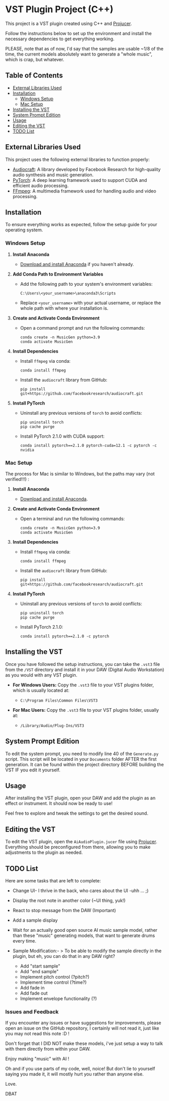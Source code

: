 # VST Plugin Project (C++)

This project is a VST plugin created using C++ and [Projucer](https://juce.com). 

Follow the instructions below to set up the environment and install the necessary dependencies to get everything working.

PLEASE, note that as of now, I'd say that the samples are usable ~1/8 of the time, the current models absolutely want to generate a "whole music", which is crap, but whatever.

## Table of Contents
- [External Libraries Used](#external-libraries-used)
- [Installation](#installation)
  - [Windows Setup](#windows-setup)
  - [Mac Setup](#mac-setup)
- [Installing the VST](#installing-the-vst)
- [System Prompt Edition](#system-prompt-edition)
- [Usage](#usage)
- [Editing the VST](#editing-the-vst)
- [TODO List](#todo-list)

## External Libraries Used
This project uses the following external libraries to function properly:

- [Audiocraft](https://github.com/facebookresearch/audiocraft): A library developed by Facebook Research for high-quality audio synthesis and music generation.
- [PyTorch](https://pytorch.org/): A deep learning framework used to support CUDA and efficient audio processing.
- [FFmpeg](https://ffmpeg.org/): A multimedia framework used for handling audio and video processing.
  
## Installation
To ensure everything works as expected, follow the setup guide for your operating system.

### Windows Setup
1. **Install Anaconda**
   - [Download and install Anaconda](https://www.anaconda.com/download/success#) if you haven't already.

2. **Add Conda Path to Environment Variables**
   - Add the following path to your system's environment variables:  
     ```
     C:\Users\<your_username>\anaconda3\Scripts
     ```
   - Replace `<your_username>` with your actual username, or replace the whole path with where your installation is.

3. **Create and Activate Conda Environment**
   - Open a command prompt and run the following commands:
     ```
     conda create -n MusicGen python=3.9
     conda activate MusicGen
     ```

4. **Install Dependencies**
   - Install `ffmpeg` via conda:
     ```
     conda install ffmpeg
     ```
   - Install the `audiocraft` library from GitHub:
     ```
     pip install git+https://github.com/facebookresearch/audiocraft.git
     ```

5. **Install PyTorch**
   - Uninstall any previous versions of `torch` to avoid conflicts:
     ```
     pip uninstall torch
     pip cache purge
     ```
   - Install PyTorch 2.1.0 with CUDA support:
     ```
     conda install pytorch==2.1.0 pytorch-cuda=12.1 -c pytorch -c nvidia
     ```

### Mac Setup
The process for Mac is similar to Windows, but the paths may vary (not verified!!!) :
1. **Install Anaconda**
   - [Download and install Anaconda](https://www.anaconda.com/download/success#).

2. **Create and Activate Conda Environment**
   - Open a terminal and run the following commands:
     ```
     conda create -n MusicGen python=3.9
     conda activate MusicGen
     ```

3. **Install Dependencies**
   - Install `ffmpeg` via conda:
     ```
     conda install ffmpeg
     ```
   - Install the `audiocraft` library from GitHub:
     ```
     pip install git+https://github.com/facebookresearch/audiocraft.git
     ```

4. **Install PyTorch**
   - Uninstall any previous versions of `torch` to avoid conflicts:
     ```
     pip uninstall torch
     pip cache purge
     ```
   - Install PyTorch 2.1.0:
     ```
     conda install pytorch==2.1.0 -c pytorch
     ```

## Installing the VST
Once you have followed the setup instructions, you can take the `.vst3` file from the `/VST` directory and install it in your DAW (Digital Audio Workstation) as you would with any VST plugin.

- **For Windows Users:** Copy the `.vst3` file to your VST plugins folder, which is usually located at:
  - `C:\Program Files\Common Files\VST3`

- **For Mac Users:** Copy the `.vst3` file to your VST plugins folder, usually at:
  - `/Library/Audio/Plug-Ins/VST3`
## System Prompt Edition
To edit the system prompt, you need to modify line 40 of the `Generate.py` script. This script will be located in your `Documents` folder AFTER the first generation.
It can be found within the project directory BEFORE building the VST IF you edit it yourself.
## Usage
After installing the VST plugin, open your DAW and add the plugin as an effect or instrument. It should now be ready to use!

Feel free to explore and tweak the settings to get the desired sound.

## Editing the VST
To edit the VST plugin, open the `AiAudioPlugin.jucer` file using [Projucer](https://juce.com/). Everything should be preconfigured from there, allowing you to make adjustments to the plugin as needed.

## TODO List
Here are some tasks that are left to complete:
- Change UI- I thrive in the back, who cares about the UI -uhh ... ;) 
- Display the root note in another color (~UI thing, yuk!)
- React to stop message from the DAW (Important)
- Add a sample display
- Wait for an actually good open source AI music sample model, rather than these "music" generating models, that want to generate drums every time.


- Sample Modification:- > To be able to modify the sample directly in the plugin, but eh, you can do that in any DAW right?
  - Add "start sample"
  - Add "end sample"
  - Implement pitch control (?pitch?)
  - Implement time control (?time?)
  - Add fade in
  - Add fade out
  - Implement envelope functionality (?)

 ### Issues and Feedback
If you encounter any issues or have suggestions for improvements, please open an issue on the GitHub repository, I certainly will not read it, just like you may not read this note :D !

Don't forget that I DID NOT make these models, i've just setup a way to talk with them directly from within your DAW. 

Enjoy making "music" with AI ! 

Oh and if you use parts of my code, well, noice! But don't lie to yourself saying you made it, it will mostly hurt you rather than anyone else. 

Love. 

DBAT
